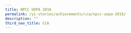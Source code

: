 ```yaml
---
title: NPCC UOPA 2016
permalink: /yi-stories/achievements/cca/npcc-uopa-2016/
description: ""
third_nav_title: CCA
---
```

